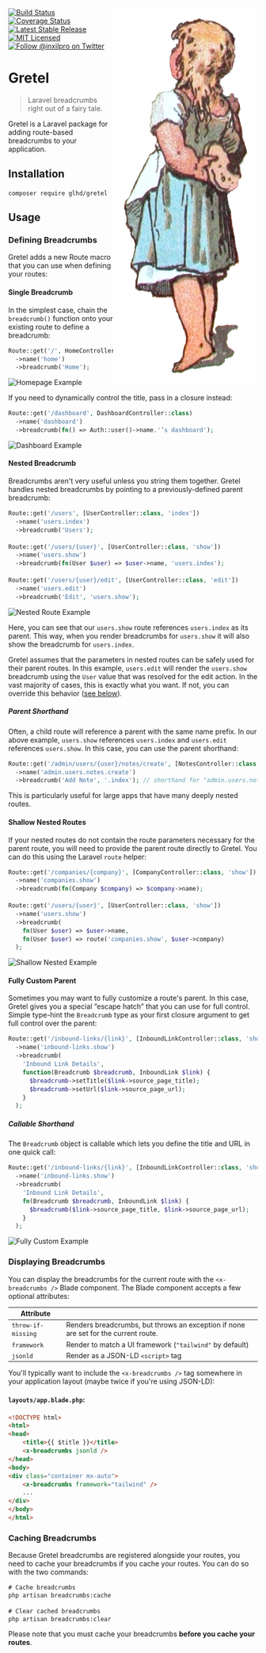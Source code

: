 <img alt="Gretel from the story 'Hansel and Gretel' holding bread behind her back" src="gretel.png" align="right" />

<div>
	<a href="https://github.com/glhd/gretel/actions" target="_blank">
		<img 
			src="https://github.com/glhd/gretel/workflows/PHPUnit/badge.svg" 
			alt="Build Status" 
		/>
	</a>
	<a href="https://codeclimate.com/github/glhd/gretel/test_coverage" target="_blank">
		<img 
			src="https://api.codeclimate.com/v1/badges/f597a6e8d9f968a55f03/test_coverage" 
			alt="Coverage Status" 
		/>
	</a>
	<a href="https://packagist.org/packages/glhd/gretel" target="_blank">
        <img 
            src="https://poser.pugx.org/glhd/gretel/v/stable" 
            alt="Latest Stable Release" 
        />
	</a>
	<a href="./LICENSE" target="_blank">
        <img 
            src="https://poser.pugx.org/glhd/gretel/license" 
            alt="MIT Licensed" 
        />
    </a>
    <a href="https://twitter.com/inxilpro" target="_blank">
        <img 
            src="https://img.shields.io/twitter/follow/inxilpro?style=social" 
            alt="Follow @inxilpro on Twitter" 
        />
    </a>
</div>

# Gretel

> Laravel breadcrumbs right out of a fairy tale.

Gretel is a Laravel package for adding route-based breadcrumbs to your application.

## Installation

```shell
composer require glhd/gretel
```

## Usage

### Defining Breadcrumbs

Gretel adds a new Route macro that you can use when defining your routes:

#### Single Breadcrumb

In the simplest case, chain the `breadcrumb()` function onto your existing route to define a breadcrumb:

```php
Route::get('/', HomeController::class)
  ->name('home')
  ->breadcrumb('Home');
```

![Homepage Example](https://user-images.githubusercontent.com/21592/134791634-186fd0a2-4262-4778-96d1-713e10931ae9.png)

If you need to dynamically control the title, pass in a closure instead:

```php
Route::get('/dashboard', DashboardController::class)
  ->name('dashboard')
  ->breadcrumb(fn() => Auth::user()->name.'’s dashboard');
```

![Dashboard Example](https://user-images.githubusercontent.com/21592/134791636-d97d767f-6506-41c6-895d-611840e40fa9.png)

#### Nested Breadcrumb

Breadcrumbs aren't very useful unless you string them together. Gretel handles nested breadcrumbs by pointing to
a previously-defined parent breadcrumb:

```php
Route::get('/users', [UserController::class, 'index'])
  ->name('users.index')
  ->breadcrumb('Users');
  
Route::get('/users/{user}', [UserController::class, 'show'])
  ->name('users.show')
  ->breadcrumb(fn(User $user) => $user->name, 'users.index');

Route::get('/users/{user}/edit', [UserController::class, 'edit'])
  ->name('users.edit')
  ->breadcrumb('Edit', 'users.show');
```

![Nested Route Example](https://user-images.githubusercontent.com/21592/134791637-2a10a46e-250b-4738-b8fa-68169fc830dd.png)

Here, you can see that our `users.show` route references `users.index` as its parent. This way, when you render
breadcrumbs for `users.show` it will also show the breadcrumb for `users.index`.

Gretel assumes that the parameters in nested routes can be safely used for their parent routes. In this example,
`users.edit` will render the `users.show` breadcrumb using the `User` value that was resolved for the edit action.
In the vast majority of cases, this is exactly what you want. If not, you can override this behavior ([see below](#fully-custom-parent)).

##### Parent Shorthand

Often, a child route will reference a parent with the same name prefix. In our above example, `users.show` references
`users.index` and `users.edit` references `users.show`. In this case, you can use the parent shorthand:

```php
Route::get('/admin/users/{user}/notes/create', [NotesController::class, 'create'])
  ->name('admin.users.notes.create')
  ->breadcrumb('Add Note', '.index'); // shorthand for "admin.users.notes.index"
```

This is particularly useful for large apps that have many deeply nested routes.

#### Shallow Nested Routes

If your nested routes do not contain the route parameters necessary for the parent route, you will need
to provide the parent route directly to Gretel. You can do this using the Laravel `route` helper:

```php
Route::get('/companies/{company}', [CompanyController::class, 'show'])
  ->name('companies.show')
  ->breadcrumb(fn(Company $company) => $company->name);
  
Route::get('/users/{user}', [UserController::class, 'show'])
  ->name('users.show')
  ->breadcrumb(
    fn(User $user) => $user->name,
    fn(User $user) => route('companies.show', $user->company)
  );
```

![Shallow Nested Example](https://user-images.githubusercontent.com/21592/134791638-fbb87040-e27f-4749-9175-0f5dce995924.png)

#### Fully Custom Parent

Sometimes you may want to fully customize a route's parent. In this case, Gretel gives you a special
“escape hatch” that you can use for full control. Simple type-hint the `Breadcrumb` type as your first
closure argument to get full control over the parent:

```php
Route::get('/inbound-links/{link}', [InboundLinkController::class, 'show'])
  ->name('inbound-links.show')
  ->breadcrumb(
    'Inbound Link Details',
    function(Breadcrumb $breadcrumb, InboundLink $link) {
      $breadcrumb->setTitle($link->source_page_title);
      $breadcrumb->setUrl($link->source_page_url);
    }
  );
```

##### Callable Shorthand

The `Breadcrumb` object is callable which lets you define the title and URL in one quick call:

```php
Route::get('/inbound-links/{link}', [InboundLinkController::class, 'show'])
  ->name('inbound-links.show')
  ->breadcrumb(
    'Inbound Link Details',
    fn(Breadcrumb $breadcrumb, InboundLink $link) {
      $breadcrumb($link->source_page_title, $link->source_page_url);
    }
  );
```

![Fully Custom Example](https://user-images.githubusercontent.com/21592/134791639-84436e1e-6ed3-4ed3-8069-b29ca730a18d.png)

### Displaying Breadcrumbs

You can display the breadcrumbs for the current route with the `<x-breadcrumbs />` Blade component. The Blade component
accepts a few optional attributes:

| Attribute          |                                                                                     |
|--------------------|-------------------------------------------------------------------------------------|
| `throw-if-missing` | Renders breadcrumbs, but throws an exception if none are set for the current route. |
| `framework`        | Render to match a UI framework (`"tailwind"` by default)                            |
| `jsonld`           | Render as a JSON-LD `<script>` tag                                                  |

You'll typically want to include the `<x-breadcrumbs />` tag somewhere in your application layout 
(maybe twice if you're using JSON-LD):

#### `layouts/app.blade.php`:
```html
<!DOCTYPE html>
<html>
<head>
    <title>{{ $title }}</title>
    <x-breadcrumbs jsonld />
</head>
<body>
<div class="container mx-auto">
    <x-breadcrumbs framework="tailwind" />
    ...
</div>
</body>
</html>
```

### Caching Breadcrumbs

Because Gretel breadcrumbs are registered alongside your routes, you need to cache your
breadcrumbs if you cache your routes. You can do so with the two commands:

```shell
# Cache breadcrumbs
php artisan breadcrumbs:cache

# Clear cached breadcrumbs
php artisan breadcrumbs:clear
```

Please note that you must cache your breadcrumbs **before you cache your routes**.

